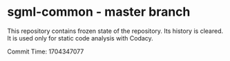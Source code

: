 # sgml-common - master branch

This repository contains frozen state of the repository.
Its history is cleared. It is used only for static code
analysis with Codacy.

Commit Time: 1704347077